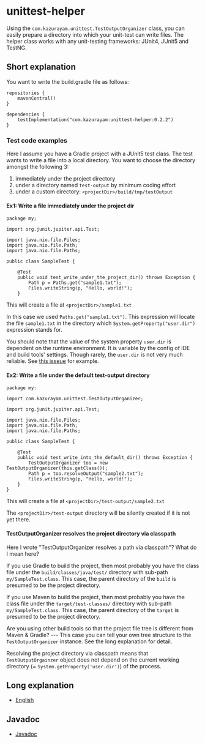# unittest-helper

Using the `com.kazurayam.unittest.TestOutputOrganizer` class, you can easily prepare a directory into which your unit-test can write files. The helper class works with any unit-testing frameworks: JUnit4, JUnit5 and TestNG.

## Short explanation

You want to write the build.gradle file as follows:

```
repositories {
    mavenCentral()
}

dependencies {
    testImplementation("com.kazurayam:unittest-helper:0.2.2")
}
```

### Test code examples

Here I assume you have a Gradle project with a JUnit5 test class. The test wants to write a file into a local directory. You want to choose the directory amongst the following 3:

1. immediately under the project directory
2. under a directory named `test-output` by minimum coding effort
3. under a custom directory: `<projectDir>/build/tmp/testOutput`

#### Ex1: Write a file immediately under the project dir

```
package my;

import org.junit.jupiter.api.Test;

import java.nio.file.Files;
import java.nio.file.Path;
import java.nio.file.Paths;

public class SampleTest {

    @Test
    public void test_write_under_the_project_dir() throws Exception {
        Path p = Paths.get("sample1.txt");
        Files.writeString(p, "Hello, world!");
    }

```

This will create a file at `<projectDir>/sample1.txt`

In this case we used `Paths.get("sample1.txt")`. This expression will locate the file `sample1.txt` in the directory which `System.getProperty("user.dir")` expression stands for.

You should note that the value of the system property `user.dir` is dependent on the runtime environment. It is variable by the config of IDE and build tools' settings. Though rarely, the `user.dir` is not very much reliable. See [this isseue](https://github.com/kazurayam/selenium-webdriver-java/issues/21) for example. 

#### Ex2: Write a file under the default test-output directory

```
package my:

import com.kazurayam.unittest.TestOutputOrganizer;

import org.junit.jupiter.api.Test;

import java.nio.file.Files;
import java.nio.file.Path;
import java.nio.file.Paths;

public class SampleTest {

    @Test
    public void test_write_into_the_default_dir() throws Exception {
        TestOutputOrganizer too = new TestOutputOrganizer(this.getClass()); 
        Path p = too.resolveOutput("sample2.txt");
        Files.writeString(p, "Hello, world!");
    }
}
```

This will create a file at `<projectDir>/test-output/sample2.txt`

The `<projectDir>/test-output` directory will be silently created if it is not yet there.

#### TestOutputOrganizer resolves the project directory via classpath

Here I wrote "TestOutputOrganizer resolves a path via classpath"? What do I mean here?

If you use Gradle to build the project, then most probably you have the class file under the `build/classes/java/test/` directory with sub-path `my/SampleTest.class`. This case, the parent directory of the `build` is presumed to be the project directory. 

If you use Maven to build the project, then most probably you have the class file under the `target/test-classes/` directory with sub-path `my/SampleTest.class`. This case, the parent directory of the `target` is presumed to be the project directory.

Are you using other build tools so that the project file tree is different from Maven & Gradle? --- This case you can tell your own tree structure to the `TestOutputOrganizer` instance. See the long explanation for detail.

Resolving the project directory via classpath means that `TestOutputOrgainzer` object does not depend on the current working directory (= `System.getProperty('user.dir')`) of the process.

## Long explanation

- [English](https://kazurayam.github.io/unittest-helper/)

## Javadoc

- [Javadoc](https://kazurayam.github.io/unittest-helper/api/)